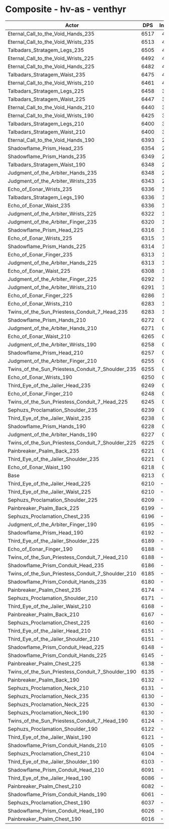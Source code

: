 # Composite - hv-as - venthyr
| Actor | DPS | Increase |
|---|:---:|:---:|
|Eternal_Call_to_the_Void_Hands_235|6517|4.90%|
|Eternal_Call_to_the_Void_Wrists_235|6513|4.84%|
|Talbadars_Stratagem_Legs_235|6505|4.71%|
|Eternal_Call_to_the_Void_Wrists_225|6492|4.49%|
|Eternal_Call_to_the_Void_Hands_225|6482|4.33%|
|Talbadars_Stratagem_Waist_235|6475|4.23%|
|Eternal_Call_to_the_Void_Wrists_210|6461|4.00%|
|Talbadars_Stratagem_Legs_225|6458|3.95%|
|Talbadars_Stratagem_Waist_225|6447|3.77%|
|Eternal_Call_to_the_Void_Hands_210|6440|3.66%|
|Eternal_Call_to_the_Void_Wrists_190|6425|3.42%|
|Talbadars_Stratagem_Legs_210|6400|3.02%|
|Talbadars_Stratagem_Waist_210|6400|3.01%|
|Eternal_Call_to_the_Void_Hands_190|6393|2.90%|
|Shadowflame_Prism_Head_235|6354|2.27%|
|Shadowflame_Prism_Hands_235|6349|2.20%|
|Talbadars_Stratagem_Waist_190|6348|2.19%|
|Judgment_of_the_Arbiter_Hands_235|6348|2.18%|
|Judgment_of_the_Arbiter_Wrists_235|6343|2.11%|
|Echo_of_Eonar_Wrists_235|6336|1.99%|
|Talbadars_Stratagem_Legs_190|6336|1.99%|
|Echo_of_Eonar_Waist_235|6336|1.99%|
|Judgment_of_the_Arbiter_Wrists_225|6322|1.76%|
|Judgment_of_the_Arbiter_Finger_235|6320|1.73%|
|Shadowflame_Prism_Head_225|6316|1.67%|
|Echo_of_Eonar_Wrists_225|6315|1.65%|
|Shadowflame_Prism_Hands_225|6314|1.64%|
|Echo_of_Eonar_Finger_235|6313|1.62%|
|Judgment_of_the_Arbiter_Hands_225|6313|1.61%|
|Echo_of_Eonar_Waist_225|6308|1.54%|
|Judgment_of_the_Arbiter_Finger_225|6292|1.28%|
|Judgment_of_the_Arbiter_Wrists_210|6291|1.26%|
|Echo_of_Eonar_Finger_225|6286|1.19%|
|Echo_of_Eonar_Wrists_210|6283|1.14%|
|Twins_of_the_Sun_Priestess_Conduit_7_Head_235|6283|1.13%|
|Shadowflame_Prism_Hands_210|6272|0.96%|
|Judgment_of_the_Arbiter_Hands_210|6271|0.94%|
|Echo_of_Eonar_Waist_210|6265|0.84%|
|Judgment_of_the_Arbiter_Wrists_190|6258|0.74%|
|Shadowflame_Prism_Head_210|6257|0.71%|
|Judgment_of_the_Arbiter_Finger_210|6255|0.69%|
|Twins_of_the_Sun_Priestess_Conduit_7_Shoulder_235|6255|0.69%|
|Echo_of_Eonar_Wrists_190|6250|0.61%|
|Third_Eye_of_the_Jailer_Head_235|6249|0.58%|
|Echo_of_Eonar_Finger_210|6248|0.57%|
|Twins_of_the_Sun_Priestess_Conduit_7_Head_225|6245|0.53%|
|Sephuzs_Proclamation_Shoulder_235|6239|0.43%|
|Third_Eye_of_the_Jailer_Waist_235|6238|0.40%|
|Shadowflame_Prism_Hands_190|6228|0.24%|
|Judgment_of_the_Arbiter_Hands_190|6227|0.24%|
|Twins_of_the_Sun_Priestess_Conduit_7_Shoulder_225|6225|0.21%|
|Painbreaker_Psalm_Back_235|6221|0.14%|
|Third_Eye_of_the_Jailer_Shoulder_235|6221|0.13%|
|Echo_of_Eonar_Waist_190|6218|0.09%|
|Base|6213|0.00%|
|Third_Eye_of_the_Jailer_Head_225|6210|-0.04%|
|Third_Eye_of_the_Jailer_Waist_225|6210|-0.05%|
|Sephuzs_Proclamation_Shoulder_225|6209|-0.06%|
|Painbreaker_Psalm_Back_225|6199|-0.22%|
|Sephuzs_Proclamation_Chest_235|6196|-0.26%|
|Judgment_of_the_Arbiter_Finger_190|6195|-0.29%|
|Shadowflame_Prism_Head_190|6192|-0.33%|
|Third_Eye_of_the_Jailer_Shoulder_225|6189|-0.38%|
|Echo_of_Eonar_Finger_190|6188|-0.40%|
|Twins_of_the_Sun_Priestess_Conduit_7_Head_210|6188|-0.40%|
|Shadowflame_Prism_Conduit_Head_235|6186|-0.43%|
|Twins_of_the_Sun_Priestess_Conduit_7_Shoulder_210|6185|-0.45%|
|Shadowflame_Prism_Conduit_Hands_235|6180|-0.52%|
|Painbreaker_Psalm_Chest_235|6174|-0.62%|
|Sephuzs_Proclamation_Shoulder_210|6171|-0.67%|
|Third_Eye_of_the_Jailer_Waist_210|6168|-0.72%|
|Painbreaker_Psalm_Back_210|6167|-0.73%|
|Sephuzs_Proclamation_Chest_225|6160|-0.84%|
|Third_Eye_of_the_Jailer_Head_210|6151|-0.99%|
|Third_Eye_of_the_Jailer_Shoulder_210|6151|-0.99%|
|Shadowflame_Prism_Conduit_Head_225|6148|-1.04%|
|Shadowflame_Prism_Conduit_Hands_225|6145|-1.09%|
|Painbreaker_Psalm_Chest_225|6138|-1.21%|
|Twins_of_the_Sun_Priestess_Conduit_7_Shoulder_190|6135|-1.24%|
|Painbreaker_Psalm_Back_190|6132|-1.30%|
|Sephuzs_Proclamation_Neck_210|6131|-1.32%|
|Sephuzs_Proclamation_Neck_235|6130|-1.32%|
|Sephuzs_Proclamation_Neck_225|6130|-1.33%|
|Sephuzs_Proclamation_Neck_190|6130|-1.33%|
|Twins_of_the_Sun_Priestess_Conduit_7_Head_190|6124|-1.43%|
|Sephuzs_Proclamation_Shoulder_190|6122|-1.45%|
|Third_Eye_of_the_Jailer_Waist_190|6121|-1.48%|
|Shadowflame_Prism_Conduit_Hands_210|6105|-1.74%|
|Sephuzs_Proclamation_Chest_210|6104|-1.75%|
|Third_Eye_of_the_Jailer_Shoulder_190|6103|-1.77%|
|Shadowflame_Prism_Conduit_Head_210|6091|-1.96%|
|Third_Eye_of_the_Jailer_Head_190|6086|-2.04%|
|Painbreaker_Psalm_Chest_210|6082|-2.10%|
|Shadowflame_Prism_Conduit_Hands_190|6061|-2.45%|
|Sephuzs_Proclamation_Chest_190|6037|-2.82%|
|Shadowflame_Prism_Conduit_Head_190|6026|-3.00%|
|Painbreaker_Psalm_Chest_190|6016|-3.16%|
